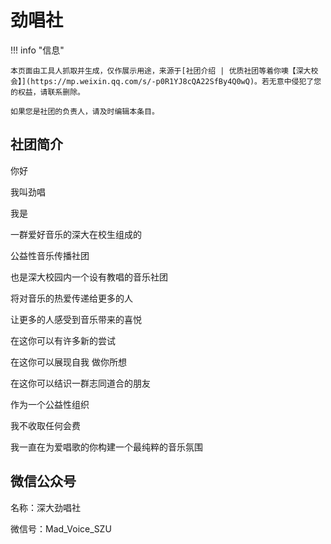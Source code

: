 # 劲唱社

!!! info "信息"

    本页面由工具人抓取并生成，仅作展示用途，来源于[社团介绍 | 优质社团等着你噢【深大校会】](https://mp.weixin.qq.com/s/-p0R1YJ8cQA22SfBy4Q0wQ)。若无意中侵犯了您的权益，请联系删除。
    
    如果您是社团的负责人，请及时编辑本条目。

## 社团简介
你好

我叫劲唱

我是

一群爱好音乐的深大在校生组成的

公益性音乐传播社团

也是深大校园内一个设有教唱的音乐社团

将对音乐的热爱传递给更多的人

让更多的人感受到音乐带来的喜悦

在这你可以有许多新的尝试

在这你可以展现自我 做你所想

在这你可以结识一群志同道合的朋友

作为一个公益性组织

我不收取任何会费

我一直在为爱唱歌的你构建一个最纯粹的音乐氛围

## 微信公众号
名称：深大劲唱社

微信号：Mad_Voice_SZU
